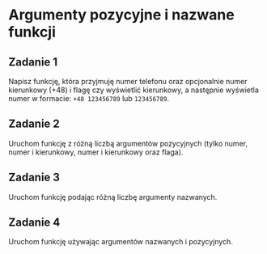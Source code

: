 # Argumenty pozycyjne i nazwane funkcji

## Zadanie 1
Napisz funkcję, która przyjmuję numer telefonu oraz opcjonalnie numer kierunkowy (+48) i flagę czy wyświetlić kierunkowy, a następnie wyświetla numer w formacie: `+48 123456789` lub `123456789`.

## Zadanie 2
Uruchom funkcję z różną liczbą argumentów pozycyjnych (tylko numer, numer i kierunkowy, numer i kierunkowy oraz flaga).

## Zadanie 3
Uruchom funkcję podając różną liczbę argumenty nazwanych.

## Zadanie 4 
Uruchom funkcję używając argumentów nazwanych i pozycyjnych.